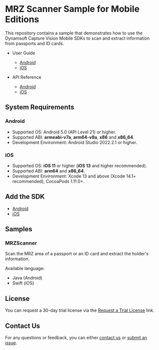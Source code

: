 # MRZ Scanner Sample for Mobile Editions

This repository contains a sample that demonstrates how to use the Dynamsoft Capture Vision Mobile SDKs to scan and extract information from passports and ID cards.

- User Guide
  - [Android](https://www.dynamsoft.com/capture-vision/docs/mobile/programming/android/user-guide/mrz.html)
  - [iOS](https://www.dynamsoft.com/capture-vision/docs/mobile/programming/ios/user-guide/mrz.html)

- API Reference
  - [Android](https://www.dynamsoft.com/capture-vision/docs/mobile/programming/android/api-reference/)
  - [iOS](https://www.dynamsoft.com/capture-vision/docs/mobile/programming/ios/api-reference/)

## System Requirements

### Android

- Supported OS: Android 5.0 (API Level 21) or higher.
- Supported ABI: **armeabi-v7a**, **arm64-v8a**, **x86** and **x86_64**.
- Development Environment: Android Studio 2022.2.1 or higher.

### iOS

- Supported OS: **iOS 11** or higher (**iOS 13** and higher recommended).
- Supported ABI: **arm64** and **x86_64**.
- Development Environment: Xcode 13 and above (Xcode 14.1+ recommended), CocoaPods 1.11.0+.

## Add the SDK

- [Android](https://www.dynamsoft.com/capture-vision/docs/mobile/programming/android/user-guide/mrz.html#add-the-sdk)
- [iOS](https://www.dynamsoft.com/capture-vision/docs/mobile/programming/ios/user-guide/mrz.html#add-the-sdk)

## Samples

### MRZScanner

Scan the MRZ area of a passport or an ID card and extract the holder's information.

Available language:

- Java (Android)
- Swift (iOS)

## License

You can request a 30-day trial license via the [Request a Trial License](https://www.dynamsoft.com/customer/license/trialLicense?product=mrz&utm_source=samples&package=mobile) link.

## Contact Us

For any questions or feedback, you can either [contact us](https://www.dynamsoft.com/company/contact/) or [submit an issue](https://github.com/Dynamsoft/mrz-scanner-mobile/issues/new).
